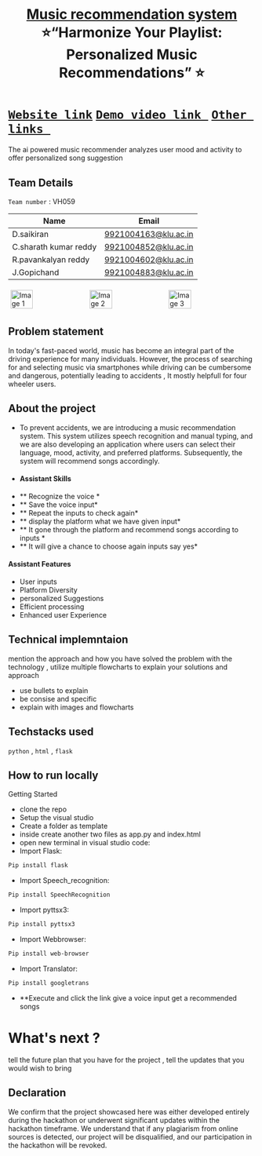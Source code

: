 <h1 align="center" style="border-bottom: none">
    <b>
        <a href="https://www.google.com"> Music recommendation system </a><br>
    </b>
      ⭐️“Harmonize Your Playlist: Personalized Music Recommendations”  ⭐️ <br>
</h1>

# [`Website link`]()  [`Demo video link `]() [`Other links `]() 
The ai powered music recommender analyzes user mood and activity to offer personalized song suggestion

## Team Details
`Team number` : VH059

| Name                  | Email           | 
|-----------------------|----------------------|
|D.saikiran             | 9921004163@klu.ac.in |  
| C.sharath kumar reddy | 9921004852@klu.ac.in |  
| R.pavankalyan reddy   | 9921004602@klu.ac.in |  
| J.Gopichand           | 9921004883@klu.ac.in |


<div style="display: flex; flex-wrap: wrap;">
    <img src="[https://static.vecteezy.com/system/resources/previews/013/688/865/non_2x/modern-color-and-geometric-banner-design-template-on-the-background-of-the-mobile-phone-mobile-modern-poster-marketing-special-offer-promotion-smartphone-mockup-vector.jpg](https://www.bing.com/images/search?view=detailV2&ccid=2QYfDhoI&id=E3F075B80F7D792361936679278D4578D35C438C&thid=OIP.2QYfDhoIyQr4mJkLxV8o-AHaEK&mediaurl=https%3A%2F%2Fmiro.medium.com%2Fmax%2F1400%2F1*GMikfjbGYyPGDTYdJuMwhg.png&exph=720&expw=1280&q=music+recommendation+system+tagline+ideas&simid=608037266650767554&form=IRPRST&ck=CBEABE3D2630519EC1055798EEE71F15&selectedindex=0&itb=0&ajaxhist=0&ajaxserp=0&vt=0&sim=11)" alt="Image 1" style="width: 30%; margin: 5px;">
    <img src="https://encrypted-tbn0.gstatic.com/images?q=tbn:ANd9GcSECH9uhvdGq0EP6QqG8lzAyjz1F-6V5RyMZrjBGmoIbP5diPgG53mWePJ9RlWVbJuVWCo&usqp=CAU" alt="Image 2" style="width: 30%; margin: 5px;">
    <img src="https://encrypted-tbn0.gstatic.com/images?q=tbn:ANd9GcSEwduQ50DEm_tr94tfGWHqAYzzvjb_5oS6ULmejCN2pBlolGfTv8wTwaa64fnt1GThiDc" alt="Image 3" style="width: 30%; margin: 5px;">
   
</div>

## Problem statement 
In today's fast-paced world, music has become an integral part of the driving experience for many individuals. However, the process of searching for and selecting music via smartphones while driving can be cumbersome and dangerous, potentially leading to accidents  , It mostly helpfull for four wheeler users.


## About the project
* To prevent accidents, we are introducing a music recommendation system. This system utilizes speech recognition and manual typing, and we are also developing an application where users can select their language, mood, activity, and preferred platforms. Subsequently, the system will recommend songs accordingly.
* #### Assistant Skills 
* ** Recognize the voice *
* ** Save the voice input*
* ** Repeat the inputs to check again*
* ** display the platform what we have given input*
* ** It gone through the platform and recommend songs according to inputs *
* ** It will give a chance to choose again inputs say yes*

#### Assistant Features
* User inputs
* Platform Diversity
* personalized Suggestions
* Efficient processing
* Enhanced user Experience


## Technical implemntaion 
mention the approach and how you have solved the problem with the technology , utilize multiple flowcharts to explain your solutions and approach
- use bullets to explain
- be consise and specific
- explain with images and flowcharts

## Techstacks used 
`python` , `html` , `flask` 


## How to run locally 
 Getting Started
* clone the repo 
* Setup the visual studio 
* Create a folder as template
* inside create another two files as app.py and index.html
* open new terminal in visual studio code:
* Import Flask:
```bash
Pip install flask
```
* Import Speech_recognition:
```bash
Pip install SpeechRecognition
```
* Import pyttsx3:
```bash
Pip install pyttsx3
```
* Import Webbrowser:
```bash
Pip install web-browser
```
* Import Translator:
```bash
Pip install googletrans
```
* **Execute and click the link give a voice input get a recommended songs


# What's next ?
tell the future plan that you have for the project , tell the updates that you would wish to bring

## Declaration
We confirm that the project showcased here was either developed entirely during the hackathon or underwent significant updates within the hackathon timeframe. We understand that if any plagiarism from online sources is detected, our project will be disqualified, and our participation in the hackathon will be revoked.


  



